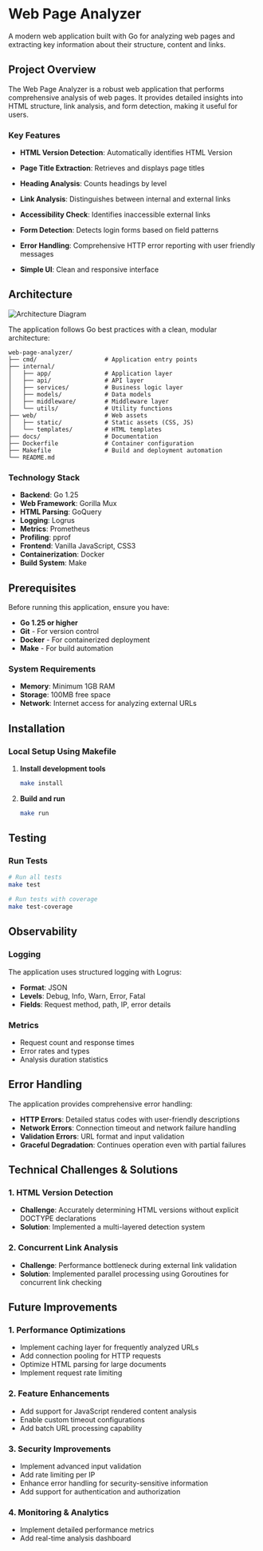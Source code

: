 # Web Page Analyzer

A modern web application built with Go for analyzing web pages and extracting key information about their structure, content and links.

## Project Overview

The Web Page Analyzer is a robust web application that performs comprehensive analysis of web pages. It provides detailed insights into HTML structure, link analysis, and form detection, making it useful for users.

### Key Features

- **HTML Version Detection**: Automatically identifies HTML Version
- **Page Title Extraction**: Retrieves and displays page titles
- **Heading Analysis**: Counts headings by level
- **Link Analysis**: Distinguishes between internal and external links
- **Accessibility Check**: Identifies inaccessible external links
- **Form Detection**: Detects login forms based on field patterns

- **Error Handling**: Comprehensive HTTP error reporting with user friendly messages
- **Simple UI**: Clean and responsive interface

## Architecture

![Architecture Diagram](docs/web-page-analyzer-archi-diagram.jpg)

The application follows Go best practices with a clean, modular architecture:

```
web-page-analyzer/
├── cmd/                   # Application entry points
├── internal/              
│   ├── app/               # Application layer
│   ├── api/               # API layer
│   ├── services/          # Business logic layer
│   ├── models/            # Data models
│   ├── middleware/        # Middleware layer
│   └── utils/             # Utility functions
├── web/                   # Web assets
│   ├── static/            # Static assets (CSS, JS)
│   └── templates/         # HTML templates
├── docs/                  # Documentation
├── Dockerfile             # Container configuration
├── Makefile               # Build and deployment automation
└── README.md
```

### Technology Stack

- **Backend**: Go 1.25
- **Web Framework**: Gorilla Mux
- **HTML Parsing**: GoQuery
- **Logging**: Logrus
- **Metrics**: Prometheus
- **Profiling**: pprof
- **Frontend**: Vanilla JavaScript, CSS3
- **Containerization**: Docker
- **Build System**: Make

## Prerequisites

Before running this application, ensure you have:

- **Go 1.25 or higher**
- **Git** - For version control
- **Docker** - For containerized deployment
- **Make** - For build automation

### System Requirements

- **Memory**: Minimum 1GB RAM
- **Storage**: 100MB free space
- **Network**: Internet access for analyzing external URLs

## Installation

### Local Setup Using Makefile

1. **Install development tools**
   ```bash
   make install
   ```

2. **Build and run**
   ```bash
   make run
   ```

## Testing

### Run Tests

```bash
# Run all tests
make test

# Run tests with coverage
make test-coverage
```

## Observability

### Logging

The application uses structured logging with Logrus:

- **Format**: JSON
- **Levels**: Debug, Info, Warn, Error, Fatal
- **Fields**: Request method, path, IP, error details

### Metrics

- Request count and response times
- Error rates and types
- Analysis duration statistics

## Error Handling

The application provides comprehensive error handling:

- **HTTP Errors**: Detailed status codes with user-friendly descriptions
- **Network Errors**: Connection timeout and network failure handling
- **Validation Errors**: URL format and input validation
- **Graceful Degradation**: Continues operation even with partial failures

## Technical Challenges & Solutions

### 1. HTML Version Detection
- **Challenge**: Accurately determining HTML versions without explicit DOCTYPE declarations
- **Solution**: Implemented a multi-layered detection system

### 2. Concurrent Link Analysis
- **Challenge**: Performance bottleneck during external link validation
- **Solution**: Implemented parallel processing using Goroutines for concurrent link checking

## Future Improvements

### 1. Performance Optimizations
- Implement caching layer for frequently analyzed URLs
- Add connection pooling for HTTP requests
- Optimize HTML parsing for large documents
- Implement request rate limiting

### 2. Feature Enhancements
- Add support for JavaScript rendered content analysis
- Enable custom timeout configurations
- Add batch URL processing capability

### 3. Security Improvements
- Implement advanced input validation
- Add rate limiting per IP
- Enhance error handling for security-sensitive information
- Add support for authentication and authorization

### 4. Monitoring & Analytics
- Implement detailed performance metrics
- Add real-time analysis dashboard